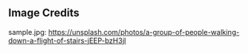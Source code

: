 

## Image Credits

sample.jpg: https://unsplash.com/photos/a-group-of-people-walking-down-a-flight-of-stairs-jEEP-bzH3jI